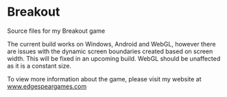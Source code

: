 # Breakout
Source files for my Breakout game

The current build works on Windows, Android and WebGL, however there are issues with the dynamic screen boundaries created based on screen width. This will be fixed in an upcoming build. WebGL should be unaffected as it is a constant size.

To view more information about the game, please visit my website at www.edgespeargames.com

